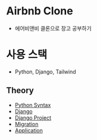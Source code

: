 # Airbnb Clone
- 에어비앤비 클론으로 장고 공부하기

# 사용 스택
- Python, Django, Tailwind

## Theory
- [Python Syntax](instruction/python_syntax.md)
- [Django](instruction/django.md)
- [Django Project](instruction/django_project.md)
- [Migration](instruction/migrations.md)
- [Application](instruction/application.md)